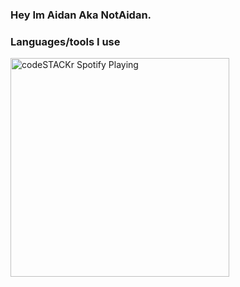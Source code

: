 ### Hey Im Aidan Aka NotAidan.

### Languages/tools I use

[<img src="https://now-playing-codestackr.vercel.app/api/spotify-playing" alt="codeSTACKr Spotify Playing" width="350" />](https://open.spotify.com/user/dv50lpdjrcb0zn4paj4bu8c8c)
